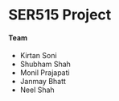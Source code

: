 # SER515 Project


#### Team
- Kirtan Soni
- Shubham Shah
- Monil Prajapati
- Janmay Bhatt
- Neel Shah

